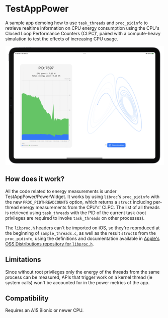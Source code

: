 #  TestAppPower

A sample app demoing how to use `task_threads` and `proc_pidinfo` to retrieve realtime information on CPU energy consumption using the CPU's Closed Loop Performance Counters (CLPC)', paired with a compute-heavy simulation to test the effects of increasing CPU usage.

![Mockup](Images/Mockup.png)

## How does it work?

All the code related to energy measurements is under TestAppPower/PowerWidget. It works by using `libroc`'s `proc_pidinfo` with the new `PROC_PIDTHREADCOUNTS` option, which returns a `struct` including per-thread energy measurements from the CPU's' CLPC. The list of all threads is retrieved using `task_threads` with the PID of the current task (root privileges are required to invoke `task_threads` on other processes).

The `libproc.h` headers can't be imported on iOS, so they're reproduced at the beginning of `sample_threads.c`, as well as the result `struct`s from the `proc_pidinfo`, using the definitions and documentation available in [Apple's OSS Distributions repository for `libproc.h`](https://github.com/apple-oss-distributions/xnu/blob/aca3beaa3dfbd42498b42c5e5ce20a938e6554e5/bsd/sys/proc_info.h).

## Limitations

Since without root privileges only the energy of the threads from the same process can be measured, APIs that trigger work on a kernel thread (ie system calls) won't be accounted for in the power metrics of the app.

## Compatibility

Requires an A15 Bionic or newer CPU.
